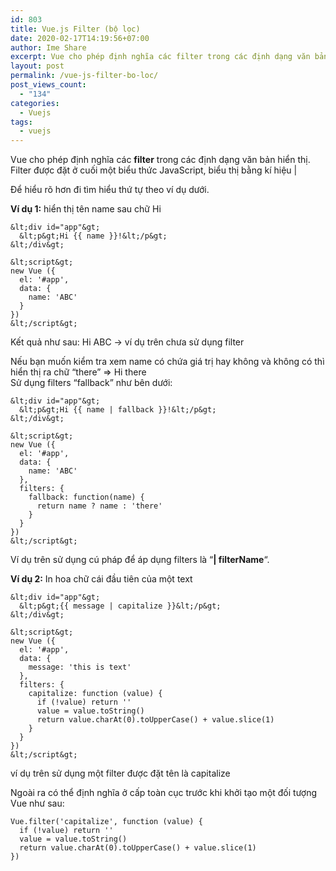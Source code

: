 ```yaml
---
id: 803
title: Vue.js Filter (bộ lọc)
date: 2020-02-17T14:19:56+07:00
author: Ime Share
excerpt: Vue cho phép định nghĩa các filter trong các định dạng văn bản thường gặp
layout: post
permalink: /vue-js-filter-bo-loc/
post_views_count:
  - "134"
categories:
  - Vuejs
tags:
  - vuejs
---
```

Vue cho phép định nghĩa các **filter** trong các định dạng văn bản hiển thị.  
Filter được đặt ở cuối một biểu thức JavaScript, biểu thị bằng kí hiệu |

Để hiểu rõ hơn đi tìm hiểu thứ tự theo ví dụ dưới.

**Ví dụ 1:** hiển thị tên name sau chữ Hi 

```
&lt;div id="app"&gt;
  &lt;p&gt;Hi {{ name }}!&lt;/p&gt;
&lt;/div&gt;

&lt;script&gt;
new Vue ({
  el: '#app',
  data: {
    name: 'ABC'
  }
})
&lt;/script&gt;
```

Kết quả như sau: Hi ABC -> ví dụ trên chưa sử dụng filter

Nếu bạn muốn kiểm tra xem name có chứa giá trị hay không và không có thì hiển thị ra chữ &#8220;there&#8221; => Hi there  
Sử dụng filters &#8220;fallback&#8221; như bên dưới:

```
&lt;div id="app"&gt;
  &lt;p&gt;Hi {{ name | fallback }}!&lt;/p&gt;
&lt;/div&gt;

&lt;script&gt;
new Vue ({
  el: '#app',
  data: {
    name: 'ABC'
  },
  filters: {
    fallback: function(name) {
      return name ? name : 'there'
    }
  }
})
&lt;/script&gt;
```

Ví dụ trên sử dụng cú pháp để áp dụng filters là &#8220;**| filterName**&#8220;.

**Ví dụ 2:** In hoa chữ cái đầu tiên của một text

```
&lt;div id="app"&gt;
  &lt;p&gt;{{ message | capitalize }}&lt;/p&gt;
&lt;/div&gt;

&lt;script&gt;
new Vue ({
  el: '#app',
  data: {
    message: 'this is text'
  },
  filters: {
    capitalize: function (value) {
      if (!value) return ''
      value = value.toString()
      return value.charAt(0).toUpperCase() + value.slice(1)
    }
  }
})
&lt;/script&gt;
```

ví dụ trên sử dụng một filter được đặt tên là capitalize

Ngoài ra có thể định nghĩa ở cấp toàn cục trước khi khởi tạo một đối tượng Vue như sau:

```
Vue.filter('capitalize', function (value) {
  if (!value) return ''
  value = value.toString()
  return value.charAt(0).toUpperCase() + value.slice(1)
})
```